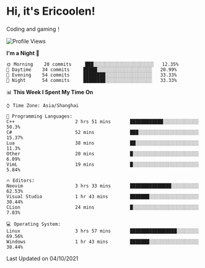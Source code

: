 # Hi, it's Ericoolen!
Coding and gaming！

<!--START_SECTION:waka-->
![Profile Views](http://img.shields.io/badge/Profile%20Views-19-blue)

**I'm a Night 🦉** 

```text
🌞 Morning    20 commits     ███░░░░░░░░░░░░░░░░░░░░░░   12.35% 
🌆 Daytime    34 commits     █████░░░░░░░░░░░░░░░░░░░░   20.99% 
🌃 Evening    54 commits     ████████░░░░░░░░░░░░░░░░░   33.33% 
🌙 Night      54 commits     ████████░░░░░░░░░░░░░░░░░   33.33%

```


📊 **This Week I Spent My Time On** 

```text
⌚︎ Time Zone: Asia/Shanghai

💬 Programming Languages: 
C++                      2 hrs 51 mins       ████████████░░░░░░░░░░░░░   50.3% 
C#                       52 mins             ███░░░░░░░░░░░░░░░░░░░░░░   15.37% 
Lua                      38 mins             ██░░░░░░░░░░░░░░░░░░░░░░░   11.3% 
Other                    20 mins             █░░░░░░░░░░░░░░░░░░░░░░░░   6.09% 
VimL                     19 mins             █░░░░░░░░░░░░░░░░░░░░░░░░   5.84%

🔥 Editors: 
Neovim                   3 hrs 33 mins       ███████████████░░░░░░░░░░   62.53% 
Visual Studio            1 hr 43 mins        ███████░░░░░░░░░░░░░░░░░░   30.44% 
CLion                    24 mins             █░░░░░░░░░░░░░░░░░░░░░░░░   7.03%

💻 Operating System: 
Linux                    3 hrs 57 mins       █████████████████░░░░░░░░   69.56% 
Windows                  1 hr 43 mins        ███████░░░░░░░░░░░░░░░░░░   30.44%

```


 Last Updated on 04/10/2021
<!--END_SECTION:waka-->

